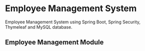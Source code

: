 # Employee Management System
Employee Management System using Spring Boot, Spring Security, Thymeleaf and MySQL database.

## Employee Management Module
